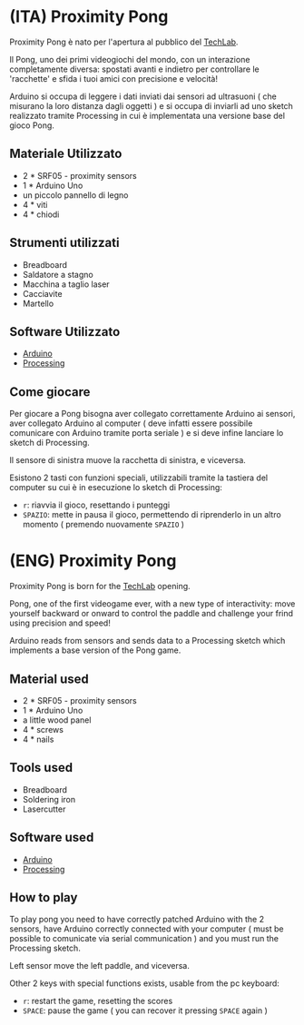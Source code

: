 
# (ITA) Proximity Pong

Proximity Pong è nato per l'apertura al pubblico del [TechLab](http://techlab.tl).

Il Pong, uno dei primi videogiochi del mondo, con un interazione completamente diversa: spostati avanti e indietro per controllare le 'racchette' e sfida i tuoi amici con precisione e velocità!

Arduino si occupa di leggere i dati inviati dai sensori ad ultrasuoni ( che misurano la loro distanza dagli oggetti ) e si occupa di inviarli ad uno sketch realizzato tramite Processing in cui è implementata una versione base del gioco Pong.


## Materiale Utilizzato

- 2 * SRF05 - proximity sensors
- 1 * Arduino Uno
- un piccolo pannello di legno
- 4 * viti
- 4 * chiodi

## Strumenti utilizzati

- Breadboard
- Saldatore a stagno
- Macchina a taglio laser
- Cacciavite
- Martello

## Software Utilizzato

- [Arduino](http://arduino.cc)
- [Processing](http://processing.org)

## Come giocare

Per giocare a Pong bisogna aver collegato correttamente Arduino ai sensori, aver collegato Arduino al computer ( deve infatti essere possibile comunicare con Arduino tramite porta seriale ) e si deve infine lanciare lo sketch di Processing.

Il sensore di sinistra muove la racchetta di sinistra, e viceversa.

Esistono 2 tasti con funzioni speciali, utilizzabili tramite la tastiera del computer su cui è in esecuzione lo sketch di Processing:

- `r`: riavvia il gioco, resettando i punteggi
- `SPAZIO`: mette in pausa il gioco, permettendo di riprenderlo in un altro momento ( premendo nuovamente `SPAZIO` )


# (ENG) Proximity Pong

Proximity Pong is born for the [TechLab](http://techlab.tl) opening.

Pong, one of the first videogame ever, with a new type of interactivity: move yourself backward or onward to control the paddle and challenge your frind using precision and speed!

Arduino reads from sensors and sends data to a Processing sketch which implements a base version of the Pong game.


## Material used

- 2 * SRF05 - proximity sensors
- 1 * Arduino Uno
- a little wood panel
- 4 * screws
- 4 * nails

## Tools used 

- Breadboard
- Soldering iron
- Lasercutter

## Software used

- [Arduino](http://arduino.cc)
- [Processing](http://processing.org)

## How to play

To play pong you need to have correctly patched Arduino with the 2 sensors, have Arduino correctly connected with your computer ( must be possible to comunicate via serial communication ) and you must run the Processing sketch.

Left sensor move the left paddle, and viceversa.

Other 2 keys with special functions exists, usable from the pc keyboard:

- `r`: restart the game, resetting the scores
- `SPACE`: pause the game ( you can recover it pressing `SPACE` again )
